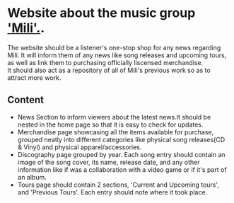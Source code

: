 <h1>Website about the music group <a href="https://www.youtube.com/@ProjectMili" target="_blank">'Mili'.</a>.</h1>
<p>The website should be a listener's one-stop shop for any news regarding Mili. It will inform them of any news like song releases and upcoming tours, as well as link them to purchasing officially liscensed merchandise.<br>
It should also act as a repository of all of Mili's previous work so as to attract more work.</p>

<h2>Content</h2>
<ul>
    <li>News Section to inform viewers about the latest news.It should be nested in the home page so that it is easy to check for updates.</li>
    <li>Merchandise page showcasing all the items available for purchase, grouped neatly into different categories like physical song releases(CD & Vinyl) and physical apparel/accessories.</li>
    <li>Discography page grouped by year. Each song entry should contain an image of the song cover, its name, release date, and any other information like if was a collaboration with a video game or if it's part of an album.</li>
    <li>Tours page should contain 2 sections, 'Current and Upcoming tours', and 'Previous Tours'. Each entry should note where it took place.</li>
</ul>